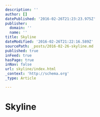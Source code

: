 ```yaml
---
description: ''
author: []
datePublished: '2016-02-26T21:23:23.975Z'
publisher:
  domain: ''
  name: ''
title: Skyline
dateModified: '2016-02-26T21:22:16.589Z'
sourcePath: _posts/2016-02-26-skyline.md
published: true
inFeed: true
hasPage: true
inNav: false
url: skyline/index.html
_context: 'http://schema.org'
_type: Article

---
```

# Skyline